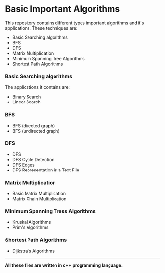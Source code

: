 # Basic Important Algorithms

This repository contains different types important algorithms and it's applications.
These techniques are:

* Basic Searching algorithms
* BFS
* DFS
* Matrix Multiplication
* Minimum Spanning Tree Algorithms
* Shortest Path Algorithms

### Basic Searching algorithms

The applications it contains are:

* Binary Search
* Linear Search

### BFS

* BFS (directed graph)
* BFS (undirected graph)

### DFS

* DFS
* DFS Cycle Detection
* DFS Edges
* DFS Representation is a Text File

### Matrix Multiplication

* Basic Matrix Multiplication
* Matrix Chain Multiplication

### Minimum Spanning Tress Algorithms

* Kruskal Algorithms
* Prim's Algorithms

### Shortest Path Algorithms

* Dijkstra's Algorithms

--- 

**All these files are written in c++ programming language.**
